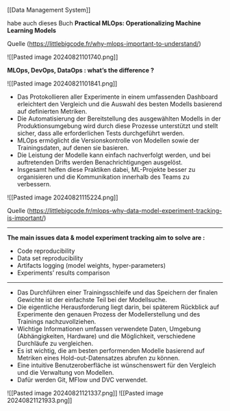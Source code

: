 [[Data Management System]]

habe auch dieses Buch **Practical MLOps: Operationalizing Machine Learning Models**

Quelle (https://littlebigcode.fr/why-mlops-important-to-understand/)

![[Pasted image 20240821101740.png]]

**MLOps, DevOps, DataOps : what’s the difference ?**

![[Pasted image 20240821101841.png]]

- Das Protokollieren aller Experimente in einem umfassenden Dashboard erleichtert den Vergleich und die Auswahl des besten Modells basierend auf definierten Metriken.
- Die Automatisierung der Bereitstellung des ausgewählten Modells in der Produktionsumgebung wird durch diese Prozesse unterstützt und stellt sicher, dass alle erforderlichen Tests durchgeführt werden.
- MLOps ermöglicht die Versionskontrolle von Modellen sowie der Trainingsdaten, auf denen sie basieren.
- Die Leistung der Modelle kann einfach nachverfolgt werden, und bei auftretenden Drifts werden Benachrichtigungen ausgelöst.
- Insgesamt helfen diese Praktiken dabei, ML-Projekte besser zu organisieren und die Kommunikation innerhalb des Teams zu verbessern.


![[Pasted image 20240821115224.png]]

Quelle (https://littlebigcode.fr/mlops-why-data-model-experiment-tracking-is-important/)

--------------------------------------------------------------------------
**The main issues data & model experiment tracking aim to solve are :**
- Code reproducibility
- Data set reproducibility
- Artifacts logging (model weights, hyper-parameters)
- Experiments’ results comparison
----------------------------------------------------------------------------

- Das Durchführen einer Trainingsschleife und das Speichern der finalen Gewichte ist der einfachste Teil bei der Modellsuche.
- Die eigentliche Herausforderung liegt darin, bei späterem Rückblick auf Experimente den genauen Prozess der Modellerstellung und des Trainings nachzuvollziehen.
- Wichtige Informationen umfassen verwendete Daten, Umgebung (Abhängigkeiten, Hardware) und die Möglichkeit, verschiedene Durchläufe zu vergleichen.
- Es ist wichtig, die am besten performenden Modelle basierend auf Metriken eines Hold-out-Datensatzes abrufen zu können.
- Eine intuitive Benutzeroberfläche ist wünschenswert für den Vergleich und die Verwaltung von Modellen.
- Dafür werden Git, MFlow und DVC verwendet.

![[Pasted image 20240821121337.png]]
![[Pasted image 20240821121933.png]]
